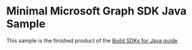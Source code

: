 # Minimal Microsoft Graph SDK Java Sample

This sample is the finished product of the [Build SDKs for Java guide](https://microsoft.github.io/kiota/get-started/java.html).
